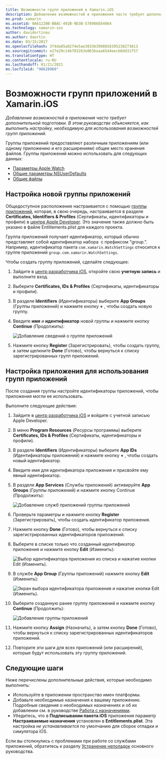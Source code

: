 ```yaml
---
title: Возможности групп приложений в Xamarin.iOS
description: Добавление возможностей в приложения часто требует дополнительной подготовки. Это руководство рассказывает о настройке, необходимой для использования возможностей групп приложений.
ms.prod: xamarin
ms.assetid: 0A61220B-BBAC-492B-9D3B-578986E64064
ms.technology: xamarin-ios
author: davidortinau
ms.author: daortin
ms.date: 03/15/2017
ms.openlocfilehash: 3f4da85a02f4e5ae303363998858395238273813
ms.sourcegitcommit: e27e29c14b783263e063baaa65d4eecb8dd31f57
ms.translationtype: HT
ms.contentlocale: ru-RU
ms.lasthandoff: 01/21/2021
ms.locfileid: "98628960"
---
```

# <a name="app-group-capabilities-in-xamarinios"></a>Возможности групп приложений в Xamarin.iOS

_Добавление возможностей в приложения часто требует дополнительной подготовки. В этом руководстве объясняется, как выполнить настройку, необходимую для использования возможностей групп приложений._

Группы приложений предоставляют различным приложениям (или одному приложению и его расширениям) общее место хранения файлов. Группы приложений можно использовать для следующих данных:

* [Параметры Apple Watch](~/ios/watchos/app-fundamentals/settings.md)
* [Общие параметры NSUserDefaults](~/ios/app-fundamentals/user-defaults.md)
* [Общие файлы](~/ios/watchos/app-fundamentals/parent-app.md#files)

## <a name="configure-a-new-app-group"></a>Настройка новой группы приложений

Общедоступное расположение настраивается с помощью [группы приложений](https://developer.apple.com/library/content/documentation/Miscellaneous/Reference/EntitlementKeyReference/Chapters/EnablingAppSandbox.html#//apple_ref/doc/uid/TP40011195-CH4-SW19), которая, в свою очередь, настраивается в разделе **Certificates, Identifiers & Profiles** (Сертификаты, идентификаторы и профили) в [центре Apple Developer](https://developer.apple.com/account/). Это значение также должно быть указано в файле Entitlements.plist для каждого проекта.

Группа приложений получает идентификатор, который обычно представляет собой идентификатор набора  c префиксом "group.". Например, идентификатор пакета `com.xamarin.WatchSettings` относится к группе приложений `group.com.xamarin.WatchSettings`.

Чтобы создать группу приложений, сделайте следующее:

1. Зайдите в [центр разработчика iOS](https://developer.apple.com/account/), откройте свою **учетную запись** и выполните вход.
2. Выберите **Certificates, IDs & Profiles** (Сертификаты, идентификаторы и профили).
3. В разделе **Identifiers** (Идентификаторы) выберите **App Groups** (Группы приложений) и нажмите кнопку **+** , чтобы создать новую группу.
4. Введите **имя** и **идентификатор** новой группы и нажмите кнопку **Continue** (Продолжить): 
   
    ![Добавление сведений о группе приложений](app-groups-capabilities-images/image52.png)

5. Нажмите кнопку **Register** (Зарегистрировать), чтобы создать группу, а затем щелкните **Done** (Готово), чтобы вернуться к списку зарегистрированных групп приложений.

## <a name="configure-an-app-to-use-app-groups"></a>Настройка приложения для использования групп приложений

После создания группы настройте идентификаторы приложений, чтобы приложения могли ее использовать.

Выполните следующие действия:

1. Зайдите в [центр разработчика iOS](https://developer.apple.com/account/) и войдите с учетной записью Apple Developer.
2. В меню **Program Resources** (Ресурсы программы) выберите **Certificates, IDs & Profiles** (Сертификаты, идентификаторы и профили).
3. В разделе **Identifiers** (Идентификаторы) выберите **App IDs** (Идентификаторы приложений) и нажмите кнопку **+** , чтобы создать новый идентификатор.
4. Введите имя для идентификатора приложения и присвойте ему явный идентификатор.
5. В разделе **App Services** (Службы приложений) активируйте **App Groups** (Группы приложений) и нажмите кнопку Continue (Продолжить):

    ![Добавление служб приложений группы приложений](app-groups-capabilities-images/image53.png)

6. Проверьте параметры и нажмите кнопку **Register** (Зарегистрировать), чтобы создать идентификатор приложения.
7. Нажмите кнопку **Done** (Готово), чтобы вернуться к списку зарегистрированных идентификаторов приложений.
8. Выберите в списке только что созданный идентификатор приложения и нажмите кнопку **Edit** (Изменить):

    ![Выбор идентификатора приложения из списка и нажатие кнопки Edit (Изменить).](app-groups-capabilities-images/image54.png)

9. В службе **App Group** (Группы приложений) нажмите кнопку **Edit** (Изменить):

    ![Экран выбора идентификатора приложения и нажатие кнопки Edit (Изменить).](app-groups-capabilities-images/image55.png)

10. Выберите созданную ранее группу приложений и нажмите кнопку **Continue** (Продолжить):

    ![Добавление группы приложений](app-groups-capabilities-images/image56.png)

11. Нажмите кнопку **Assign** (Назначить), а затем кнопку **Done** (Готово), чтобы вернуться к списку зарегистрированных идентификаторов приложений.
12. Повторите эти шаги для всех приложений (или расширений), которые будут использовать эту группу приложений.

## <a name="next-steps"></a>Следующие шаги

Ниже перечислены дополнительные действия, которые необходимо выполнить:

* Используйте в приложении пространство имен платформы.
* Добавьте необходимые назначения к вашему приложению. Подробные сведения о необходимых назначениях и об их добавлении см. в руководстве [Работа с назначениями](~/ios/deploy-test/provisioning/entitlements.md).
* Убедитесь, что в **Подписывании пакета iOS** приложения параметр **Настраиваемые назначения** установлен в **Entitlements.plist**. Эта настройка _не устанавливается_ по умолчанию для сборок отладки и симулятора iOS.

Если вы столкнулись с проблемами при работе со службами приложений, обратитесь к разделу [Устранение неполадок](~/ios/deploy-test/provisioning/capabilities/index.md) основного руководства.
